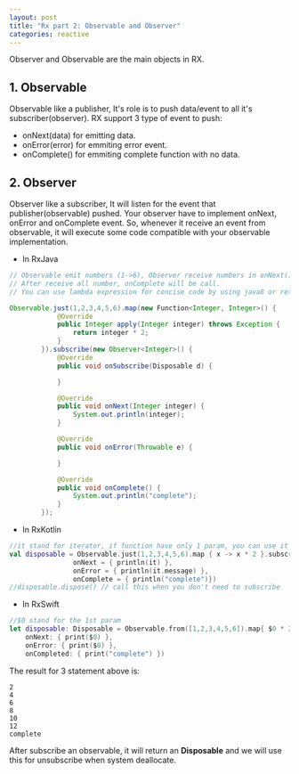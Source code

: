 ```yaml
---
layout: post
title: "Rx part 2: Observable and Observer"
categories: reactive
---
```


Observer and Observable are the main objects in RX.
## 1. Observable
Observable like a publisher, It's role is to push data/event to all it's subscriber(observer). RX support 3 type of event to push: 

- onNext(data) for emitting data.
- onError(error) for emmiting error event.
- onComplete() for emmiting complete function with no data. 

## 2. Observer
Observer like a subscriber, It will listen for the event that publisher(observable) pushed. Your observer have to implement onNext, onError and onComplete event. So, whenever it receive an event from observable, it will execute some code compatible with your observable implementation.

- In RxJava

```java
// Observable emit numbers (1->6), Observer receive numbers in onNext().
// After receive all number, onComplete will be call.
// You can use lambda expression for concise code by using java8 or retrolambda

Observable.just(1,2,3,4,5,6).map(new Function<Integer, Integer>() {
            @Override
            public Integer apply(Integer integer) throws Exception {
                return integer * 2;
            }
        }).subscribe(new Observer<Integer>() {
            @Override
            public void onSubscribe(Disposable d) {

            }

            @Override
            public void onNext(Integer integer) {
                System.out.println(integer);
            }

            @Override
            public void onError(Throwable e) {

            }

            @Override
            public void onComplete() {
                System.out.println("complete");
            }
        });
```
- In RxKotlin

```kotlin
//it stand for iterator, if function have only 1 param, you can use it instead of declare a param name.
val disposable = Observable.just(1,2,3,4,5,6).map { x -> x * 2 }.subscribeBy(
                onNext = { println(it) },
                onError = { println(it.message) },
                onComplete = { println("complete")})
//disposable.dispose() // call this when you don't need to subscribe
```

- In RxSwift

```swift
//$0 stand for the 1st param
let disposable: Disposable = Observable.from([1,2,3,4,5,6]).map{ $0 * 2 }.subscribe(
    onNext: { print($0) },
    onError: { print($0) },
    onCompleted: { print("complete") })
```
The result for 3 statement above is:
```
2
4
6
8
10
12
complete
```

After subscribe an observable, it will return an **Disposable** and we will use this for unsubscribe when system deallocate.
